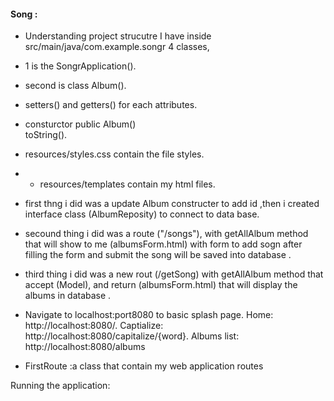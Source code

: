 #### Song :
* Understanding project strucutre
I have inside src/main/java/com.example.songr 4 classes,
- 1 is the SongrApplication().

* second is class Album().
- setters() and getters() for each attributes.
* consturctor public Album()\
toString().

* resources/styles.css contain the file styles.

* - resources/templates contain my html files.

* first thng i did was a update Album constructer to add id ,then i created interface class (AlbumReposity)  to connect to data base.

* secound  thing i did was a route ("/songs"), with getAllAlbum method  that will show to me  (albumsForm.html) with form to add sogn after filling the form and submit the song will be saved into database  .

* third thing i did was a new rout  (/getSong) with getAllAlbum method  that accept (Model),
and return (albumsForm.html) that will display the albums in database .

*  Navigate to localhost:port8080 to basic splash page.
Home: http://localhost:8080/.
Captialize: http://localhost:8080/capitalize/{word}.
Albums list: http://localhost:8080/albums 


 * FirstRoute :a class that contain my web application routes
 
Running the application:
